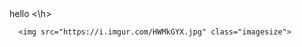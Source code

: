 <html>
        <h> hello <\h>
      
      <img src="https://i.imgur.com/HWMkGYX.jpg" class="imagesize"> 
</html>
  




